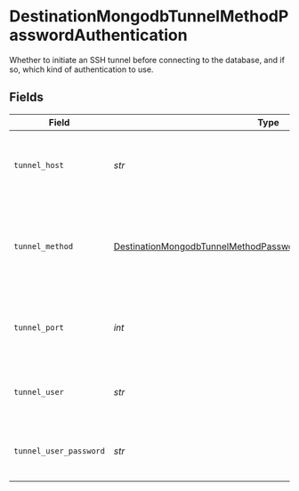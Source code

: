 # DestinationMongodbTunnelMethodPasswordAuthentication

Whether to initiate an SSH tunnel before connecting to the database, and if so, which kind of authentication to use.


## Fields

| Field                                                                                                                                                       | Type                                                                                                                                                        | Required                                                                                                                                                    | Description                                                                                                                                                 | Example                                                                                                                                                     |
| ----------------------------------------------------------------------------------------------------------------------------------------------------------- | ----------------------------------------------------------------------------------------------------------------------------------------------------------- | ----------------------------------------------------------------------------------------------------------------------------------------------------------- | ----------------------------------------------------------------------------------------------------------------------------------------------------------- | ----------------------------------------------------------------------------------------------------------------------------------------------------------- |
| `tunnel_host`                                                                                                                                               | *str*                                                                                                                                                       | :heavy_check_mark:                                                                                                                                          | Hostname of the jump server host that allows inbound ssh tunnel.                                                                                            |                                                                                                                                                             |
| `tunnel_method`                                                                                                                                             | [DestinationMongodbTunnelMethodPasswordAuthenticationTunnelMethod](../../models/shared/destinationmongodbtunnelmethodpasswordauthenticationtunnelmethod.md) | :heavy_check_mark:                                                                                                                                          | Connect through a jump server tunnel host using username and password authentication                                                                        |                                                                                                                                                             |
| `tunnel_port`                                                                                                                                               | *int*                                                                                                                                                       | :heavy_check_mark:                                                                                                                                          | Port on the proxy/jump server that accepts inbound ssh connections.                                                                                         | 22                                                                                                                                                          |
| `tunnel_user`                                                                                                                                               | *str*                                                                                                                                                       | :heavy_check_mark:                                                                                                                                          | OS-level username for logging into the jump server host                                                                                                     |                                                                                                                                                             |
| `tunnel_user_password`                                                                                                                                      | *str*                                                                                                                                                       | :heavy_check_mark:                                                                                                                                          | OS-level password for logging into the jump server host                                                                                                     |                                                                                                                                                             |